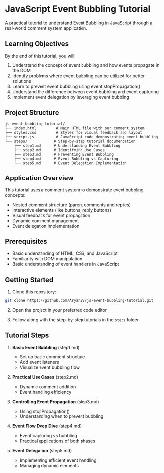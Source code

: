 # JavaScript Event Bubbling Tutorial

A practical tutorial to understand Event Bubbling in JavaScript through a real-world comment system application.

## Learning Objectives

By the end of this tutorial, you will:
1. Understand the concept of event bubbling and how events propagate in the DOM
2. Identify problems where event bubbling can be utilized for better solutions
3. Learn to prevent event bubbling using event.stopPropagation()
4. Understand the difference between event bubbling and event capturing
5. Implement event delegation by leveraging event bubbling

## Project Structure

```
js-event-bubbling-tutorial/
├── index.html         # Main HTML file with our comment system
├── styles.css         # Styles for visual feedback and layout
├── script.js          # JavaScript code demonstrating event bubbling
└── steps/            # Step-by-step tutorial documentation
    ├── step1.md      # Understanding Event Bubbling
    ├── step2.md      # Identifying Use Cases
    ├── step3.md      # Preventing Event Bubbling
    ├── step4.md      # Event Bubbling vs Capturing
    └── step5.md      # Event Delegation Implementation
```

## Application Overview

This tutorial uses a comment system to demonstrate event bubbling concepts:
- Nested comment structure (parent comments and replies)
- Interactive elements (like buttons, reply buttons)
- Visual feedback for event propagation
- Dynamic comment management
- Event delegation implementation

## Prerequisites

- Basic understanding of HTML, CSS, and JavaScript
- Familiarity with DOM manipulation
- Basic understanding of event handlers in JavaScript

## Getting Started

1. Clone this repository:
```bash
git clone https://github.com/AryanBV/js-event-bubbling-tutorial.git
```

2. Open the project in your preferred code editor

3. Follow along with the step-by-step tutorials in the `steps` folder

## Tutorial Steps

1. **Basic Event Bubbling** (step1.md)
   - Set up basic comment structure
   - Add event listeners
   - Visualize event bubbling flow

2. **Practical Use Cases** (step2.md)
   - Dynamic comment addition
   - Event handling efficiency

3. **Controlling Event Propagation** (step3.md)
   - Using stopPropagation()
   - Understanding when to prevent bubbling

4. **Event Flow Deep Dive** (step4.md)
   - Event capturing vs bubbling
   - Practical applications of both phases

5. **Event Delegation** (step5.md)
   - Implementing efficient event handling
   - Managing dynamic elements
